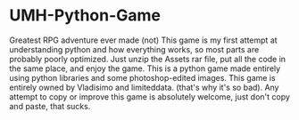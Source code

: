 # UMH-Python-Game
Greatest RPG adventure ever made (not)
This game is my first attempt at understanding python and how everything works, so most parts are probably poorly optimized.
Just unzip the Assets rar file, put all the code in the same place, and enjoy the game.
This is a python game made entirely using python libraries and some photoshop-edited images.
This game is entirely owned by Vladisimo and limiteddata. (that's why it's so bad).
Any attempt to copy or improve this game is absolutely welcome, just don't copy and paste, that sucks.



